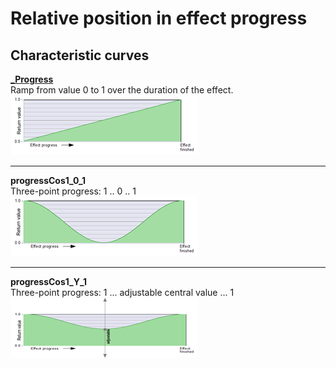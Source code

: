 # Relative position in effect progress
## Characteristic curves

**[_Progress](progress/_Progress.md)**  
  Ramp from value 0 to 1 over the duration of the effect.  
![_Progress](images/thumbnails/_Progress.png)  
  
---
 
**progressCos1_0_1**   
Three-point progress: 1 .. 0 .. 1  
![progressCos1_0_1](images/thumbnails/progressCos1_0_1.png)   

---
 
**progressCos1_Y_1**   
Three-point progress: 1 ...  adjustable central value  ... 1  
![progressCos1_Y_1](images/thumbnails/progressCos1_Y_1.png)   
 
